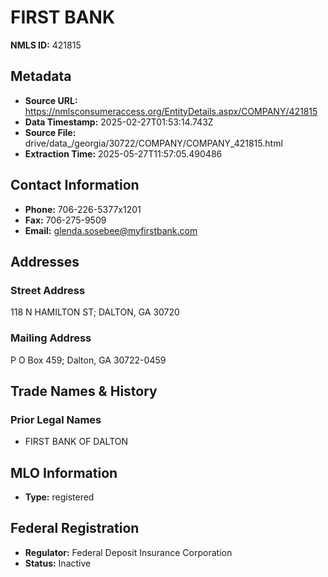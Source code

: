 # FIRST BANK

**NMLS ID:** 421815

## Metadata
- **Source URL:** https://nmlsconsumeraccess.org/EntityDetails.aspx/COMPANY/421815
- **Data Timestamp:** 2025-02-27T01:53:14.743Z
- **Source File:** drive/data_/georgia/30722/COMPANY/COMPANY_421815.html
- **Extraction Time:** 2025-05-27T11:57:05.490486

## Contact Information
- **Phone:** 706-226-5377x1201
- **Fax:** 706-275-9509
- **Email:** glenda.sosebee@myfirstbank.com

## Addresses
### Street Address
118 N HAMILTON ST; DALTON, GA 30720

### Mailing Address
P O Box 459; Dalton, GA 30722-0459

## Trade Names & History
### Prior Legal Names
- FIRST BANK OF DALTON

## MLO Information
- **Type:** registered

## Federal Registration
- **Regulator:** Federal Deposit Insurance Corporation
- **Status:** Inactive
